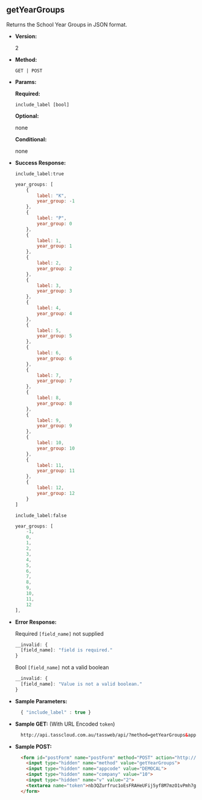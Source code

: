 **getYearGroups**
----
  Returns the School Year Groups in JSON format.

* **Version:**

  2

* **Method:**

  `GET | POST`
  
*  **Params:**

   **Required:**
 
   `include_label [bool]`
   
   **Optional:**
 
   none

   **Conditional:**

   none

* **Success Response:**
    
    `include_label:true`

    ```javascript
    year_groups: [
		{
			label: "K",
			year_group: -1
		},
		{
			label: "P",
			year_group: 0
		},
		{
			label: 1,
			year_group: 1
		},
		{
			label: 2,
			year_group: 2
		},
		{
			label: 3,
			year_group: 3
		},
		{
			label: 4,
			year_group: 4
		},
		{
			label: 5,
			year_group: 5
		},
		{
			label: 6,
			year_group: 6
		},
		{
			label: 7,
			year_group: 7
		},
		{
			label: 8,
			year_group: 8
		},
		{
			label: 9,
			year_group: 9
		},
		{
			label: 10,
			year_group: 10
		},
		{
			label: 11,
			year_group: 11
		},
		{
			label: 12,
			year_group: 12
		}
	]
  ```

  `include_label:false`

    ```javascript
    year_groups: [
		-1,
		0,
		1,
		2,
		3,
		4,
		5,
		6,
		7,
		8,
		9,
		10,
		11,
		12
	],
  ```
 
* **Error Response:**

    Required `[field_name]` not supplied
    ```javascript
    __invalid: {
      [field_name]: "field is required."
    }
    ```
    
    Bool `[field_name]` not a valid boolean
    ```javascript
    __invalid: {
      [field_name]: "Value is not a valid boolean."
    }
    ```
    
* **Sample Parameters:**

  ```javascript
    { "include_label" : true }
  ```

* **Sample GET:** (With URL Encoded `token`)

  ```HTML
    http://api.tasscloud.com.au/tassweb/api/?method=getYearGroups&appcode=DEMOCAL&company=10&v=2&token=nb3QZurfruc1oEsFRAHeUFij5yf8M7mzO1vPmh7giNc%3D
  ```
  
* **Sample POST:**

  ```HTML
    <form id="postForm" name="postForm" method="POST" action="http://api.tasscloud.com.au/tassweb/api/">
      <input type="hidden" name="method" value="getYearGroups">
      <input type="hidden" name="appcode" value="DEMOCAL">
      <input type="hidden" name="company" value="10">
      <input type="hidden" name="v" value="2">
      <textarea name="token">nb3QZurfruc1oEsFRAHeUFij5yf8M7mzO1vPmh7giNc=</textarea>
    </form>
  ```
